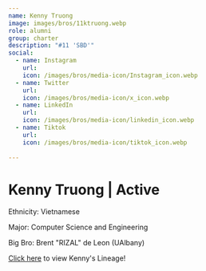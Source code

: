 ```yaml
---
name: Kenny Truong
image: images/bros/11ktruong.webp
role: alumni
group: charter
description: "#11 'SBD'"
social: 
  - name: Instagram
    url: 
    icon: /images/bros/media-icon/Instagram_icon.webp
  - name: Twitter
    url:
    icon: /images/bros/media-icon/x_icon.webp
  - name: LinkedIn
    url: 
    icon: /images/bros/media-icon/linkedin_icon.webp
  - name: Tiktok
    url: 
    icon: /images/bros/media-icon/tiktok_icon.webp
            
---
```


# Kenny Truong | Active
Ethnicity: Vietnamese

Major: Computer Science and Engineering

Big Bro: Brent "RIZAL" de Leon (UAlbany)

[Click here](/ujis/) to view Kenny's Lineage!
